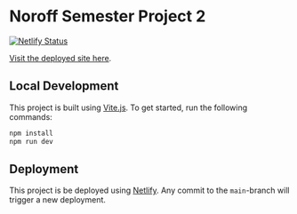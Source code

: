 # Noroff Semester Project 2

[![Netlify Status](https://api.netlify.com/api/v1/badges/6d6136d3-77d4-4add-a584-81b2c734a25a/deploy-status)](https://app.netlify.com/sites/noroff-sp2/deploys)

[Visit the deployed site here](https://noroff-sp2.netlify.app/).

## Local Development

This project is built using [Vite.js](https://vitejs.dev/). To get started, run the following commands:

```bash
npm install
npm run dev
```

## Deployment

This project is be deployed using [Netlify](https://www.netlify.com/).
Any commit to the `main`-branch will trigger a new deployment.
